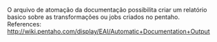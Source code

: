 O arquivo de atomação da documentação possibilita criar um relatório basico sobre as transformações ou jobs criados no pentaho. 
<br>References:
<br> http://wiki.pentaho.com/display/EAI/Automatic+Documentation+Output
